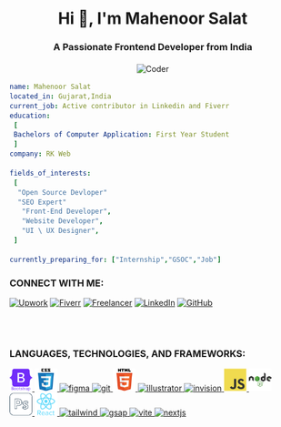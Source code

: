 <h1 align="center">Hi 👋, I'm Mahenoor Salat</h1>
<h3 align="center">A Passionate Frontend Developer from India</h3>

<p align="center" style="margin-top: 20px;">
    <img alt="Coder" width="400" src="https://thumbs.dreamstime.com/b/modern-cartoon-illustration-woman-writing-software-code-developing-game-mobile-app-night-student-studying-316974289.jpg">
</p>




 ```yaml
name: Mahenoor Salat
located_in: Gujarat,India
current_job: Active contributor in Linkedin and Fiverr
education:
  [
  Bachelors of Computer Application: First Year Student
  ]
company: RK Web

fields_of_interests:
  [
   "Open Source Devloper"
   "SEO Expert"
    "Front-End Developer",
    "Website Developer",
    "UI \ UX Designer",
  ]
  
currently_preparing_for: ["Internship","GSOC","Job"]
```

### CONNECT WITH ME: 
<!-- [![My socials](https://skillicons.dev/icons?i=linkedin,twitter,github)](https://skillicons.dev) -->
[<img src="https://img.shields.io/twitter/follow/MahenoorSalat?label=Upwork&logo=Upwork&style=for-the-badge&color=blue" alt="Upwork" />](https://www.upwork.com/freelancers/~017b36696fdb312255)
[<img src="https://img.shields.io/twitter/follow/MahenoorSalat?label=Fiverr&logo=Fiverr&style=for-the-badge&color=blue" alt="Fiverr" />](https://www.fiverr.com/mahenoorsalat?up_rollout=true)
[<img src="https://img.shields.io/twitter/follow/MahenoorSalat?label=Freelancer&logo=Freelancer&style=for-the-badge&color=blue" alt="Freelancer" />](https://www.freelancer.in/u/mahenoorsalat)
[<img src="https://img.shields.io/badge/linkedin-%230077b5.svg?&style=for-the-badge&logo=linkedin&logoColor=white" alt="LinkedIn" />](https://www.linkedin.com/in/mahenoor-salat/)
[<img src="https://img.shields.io/badge/github-%23333.svg?&style=for-the-badge&logo=github&logoColor=white" alt="GitHub" />](https://github.com/mahenoorsalat)


<br></br> 

### LANGUAGES, TECHNOLOGIES, AND FRAMEWORKS:
<p align="left">
    <a href="https://getbootstrap.com" target="_blank" rel="noreferrer">
        <img src="https://raw.githubusercontent.com/devicons/devicon/master/icons/bootstrap/bootstrap-plain-wordmark.svg" alt="bootstrap" width="40" height="40"/>
    </a>
    <a href="https://www.w3schools.com/css/" target="_blank" rel="noreferrer">
        <img src="https://raw.githubusercontent.com/devicons/devicon/master/icons/css3/css3-original-wordmark.svg" alt="css3" width="40" height="40"/>
    </a>
    <a href="https://www.figma.com/" target="_blank" rel="noreferrer">
        <img src="https://www.vectorlogo.zone/logos/figma/figma-icon.svg" alt="figma" width="40" height="40"/>
    </a>
    <a href="https://git-scm.com/" target="_blank" rel="noreferrer">
        <img src="https://www.vectorlogo.zone/logos/git-scm/git-scm-icon.svg" alt="git" width="40" height="40"/>
    </a>
    <a href="https://www.w3.org/html/" target="_blank" rel="noreferrer">
        <img src="https://raw.githubusercontent.com/devicons/devicon/master/icons/html5/html5-original-wordmark.svg" alt="html5" width="40" height="40"/>
    </a>
    <a href="https://www.adobe.com/in/products/illustrator.html" target="_blank" rel="noreferrer">
        <img src="https://www.vectorlogo.zone/logos/adobe_illustrator/adobe_illustrator-icon.svg" alt="illustrator" width="40" height="40"/>
    </a>
    <a href="https://www.invisionapp.com/" target="_blank" rel="noreferrer">
        <img src="https://www.vectorlogo.zone/logos/invisionapp/invisionapp-icon.svg" alt="invision" width="40" height="40"/>
    </a>
    <a href="https://developer.mozilla.org/en-US/docs/Web/JavaScript" target="_blank" rel="noreferrer">
        <img src="https://raw.githubusercontent.com/devicons/devicon/master/icons/javascript/javascript-original.svg" alt="javascript" width="40" height="40"/>
    </a>
    <a href="https://nodejs.org" target="_blank" rel="noreferrer">
        <img src="https://raw.githubusercontent.com/devicons/devicon/master/icons/nodejs/nodejs-original-wordmark.svg" alt="nodejs" width="40" height="40"/>
    </a>
    <a href="https://www.photoshop.com/en" target="_blank" rel="noreferrer">
        <img src="https://raw.githubusercontent.com/devicons/devicon/master/icons/photoshop/photoshop-line.svg" alt="photoshop" width="40" height="40"/>
    </a>
    <a href="https://reactjs.org/" target="_blank" rel="noreferrer">
        <img src="https://raw.githubusercontent.com/devicons/devicon/master/icons/react/react-original-wordmark.svg" alt="react" width="40" height="40"/>
    </a>
    <a href="https://tailwindcss.com/" target="_blank" rel="noreferrer">
        <img src="https://www.vectorlogo.zone/logos/tailwindcss/tailwindcss-icon.svg" alt="tailwind" width="40" height="40"/>
    </a>
    <a href="https://greensock.com/gsap/" target="_blank" rel="noreferrer">
        <img src="https://cdn.iconscout.com/icon/free/png-256/greensock-3-1175191.png" alt="gsap" width="40" height="40"/>
    </a>
    <a href="https://vitejs.dev/" target="_blank" rel="noreferrer">
        <img src="https://vitejs.dev/logo.svg" alt="vite" width="40" height="40"/>
    </a>
<a href="https://nextjs.org/" target="_blank" rel="noreferrer">
    <img src="https://cdn.worldvectorlogo.com/logos/next-js.svg" alt="nextjs" width="40" height="40"/>
</a>
</p>
